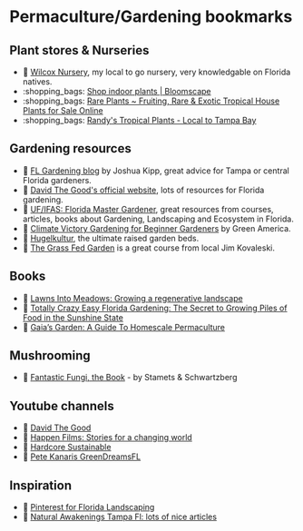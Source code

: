 # Permaculture/Gardening bookmarks

## Plant stores & Nurseries

* :leaves: [Wilcox Nursery](https://www.wilcoxnursery.com/), my local to go nursery, very knowledgable on Florida natives.
* :shopping_bags: [Shop indoor plants | Bloomscape](https://bloomscape.com/shop/)
* :shopping_bags: [Rare Plants ~ Fruiting, Rare & Exotic Tropical House Plants for Sale Online](https://www.logees.com/rare.html#/rare.html?p=2)
* :shopping_bags: [Randy's Tropical Plants - Local to Tampa Bay](http://buyraretropicalplants.com/)

## Gardening resources

* :link: [FL Gardening blog](https://www.flgardening.com/) by Joshua Kipp, great advice for Tampa or central Florida gardeners.
* :link: [David The Good's official website](http://www.thesurvivalgardener.com/), lots of resources for Florida gardening.
* :link: [UF/IFAS: Florida Master Gardener](https://gardeningsolutions.ifas.ufl.edu/mastergardener/), great resources from courses, articles, books about Gardening, Landscaping and Ecosystem in Florida.
* :link: [Climate Victory Gardening for Beginner Gardeners](https://greenamerica.org/beginner-gardeners) by Green America.
* :link: [Hugelkultur](https://richsoil.com/hugelkultur/), the ultimate raised garden beds.
* :link: [The Grass Fed Garden](https://www.thegrassfedmarketgarden.com/) is a great course from local Jim Kovaleski.

## Books

* :book: [Lawns Into Meadows: Growing a regenerative landscape](https://stonepierpress.org/store/lawns-into-meadows)
* :book: [Totally Crazy Easy Florida Gardening: The Secret to Growing Piles of Food in the Sunshine State](https://www.amazon.com/Totally-Crazy-Easy-Florida-Gardening-ebook/dp/B013U8XT3I/ref=sr_1_1?dchild=1&keywords=david+the+good&qid=1597853054&s=digital-text&sr=1-1)
* :book: [Gaia’s Garden: A Guide To Homescale Permaculture](http://www.amazon.com/gp/product/B005GLMASS/ref=as_li_tl?ie=UTF8&camp=1789&creative=390957&creativeASIN=B005GLMASS&linkCode=as2&tag=florisurvigar-20&linkId=ZILZAFMJODRK2OGC)

## Mushrooming

* :book: [Fantastic Fungi, the Book](https://fantasticfungi.com/book/) - by Stamets & Schwartzberg

## Youtube channels

* :movie_camera: [David The Good](https://www.youtube.com/channel/UC208478ECji1rdkDDbB0vHQ)
* :movie_camera: [Happen Films: Stories for a changing world](https://www.youtube.com/c/happenfilms)
* :movie_camera: [Hardcore Sustainable](https://www.youtube.com/c/HardcoreSustainable)
* :movie_camera: [Pete Kanaris GreenDreamsFL](https://www.youtube.com/channel/UCXFCIrnBRp0HRAWRn1TiEmA)

## Inspiration

* :link: [Pinterest for Florida Landscaping](https://www.pinterest.com/pin/512073420113787725/)
* :link: [Natural Awakenings Tampa Fl: lots of nice articles](https://www.natampa.com/)